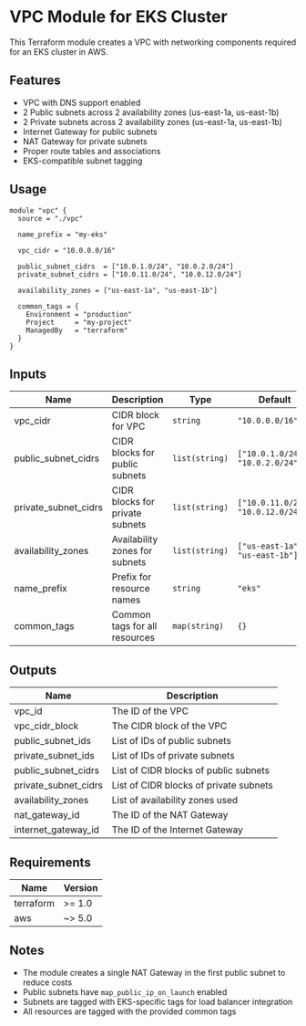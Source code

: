 # VPC Module for EKS Cluster

This Terraform module creates a VPC with networking components required for an EKS cluster in AWS.

## Features

- VPC with DNS support enabled
- 2 Public subnets across 2 availability zones (us-east-1a, us-east-1b)
- 2 Private subnets across 2 availability zones (us-east-1a, us-east-1b)
- Internet Gateway for public subnets
- NAT Gateway for private subnets
- Proper route tables and associations
- EKS-compatible subnet tagging

## Usage

```hcl
module "vpc" {
  source = "./vpc"

  name_prefix = "my-eks"
  
  vpc_cidr = "10.0.0.0/16"
  
  public_subnet_cidrs  = ["10.0.1.0/24", "10.0.2.0/24"]
  private_subnet_cidrs = ["10.0.11.0/24", "10.0.12.0/24"]
  
  availability_zones = ["us-east-1a", "us-east-1b"]
  
  common_tags = {
    Environment = "production"
    Project     = "my-project"
    ManagedBy   = "terraform"
  }
}
```

## Inputs

| Name | Description | Type | Default | Required |
|------|-------------|------|---------|:--------:|
| vpc_cidr | CIDR block for VPC | `string` | `"10.0.0.0/16"` | no |
| public_subnet_cidrs | CIDR blocks for public subnets | `list(string)` | `["10.0.1.0/24", "10.0.2.0/24"]` | no |
| private_subnet_cidrs | CIDR blocks for private subnets | `list(string)` | `["10.0.11.0/24", "10.0.12.0/24"]` | no |
| availability_zones | Availability zones for subnets | `list(string)` | `["us-east-1a", "us-east-1b"]` | no |
| name_prefix | Prefix for resource names | `string` | `"eks"` | no |
| common_tags | Common tags for all resources | `map(string)` | `{}` | no |

## Outputs

| Name | Description |
|------|-------------|
| vpc_id | The ID of the VPC |
| vpc_cidr_block | The CIDR block of the VPC |
| public_subnet_ids | List of IDs of public subnets |
| private_subnet_ids | List of IDs of private subnets |
| public_subnet_cidrs | List of CIDR blocks of public subnets |
| private_subnet_cidrs | List of CIDR blocks of private subnets |
| availability_zones | List of availability zones used |
| nat_gateway_id | The ID of the NAT Gateway |
| internet_gateway_id | The ID of the Internet Gateway |

## Requirements

| Name | Version |
|------|---------|
| terraform | >= 1.0 |
| aws | ~> 5.0 |

## Notes

- The module creates a single NAT Gateway in the first public subnet to reduce costs
- Public subnets have `map_public_ip_on_launch` enabled
- Subnets are tagged with EKS-specific tags for load balancer integration
- All resources are tagged with the provided common tags 
